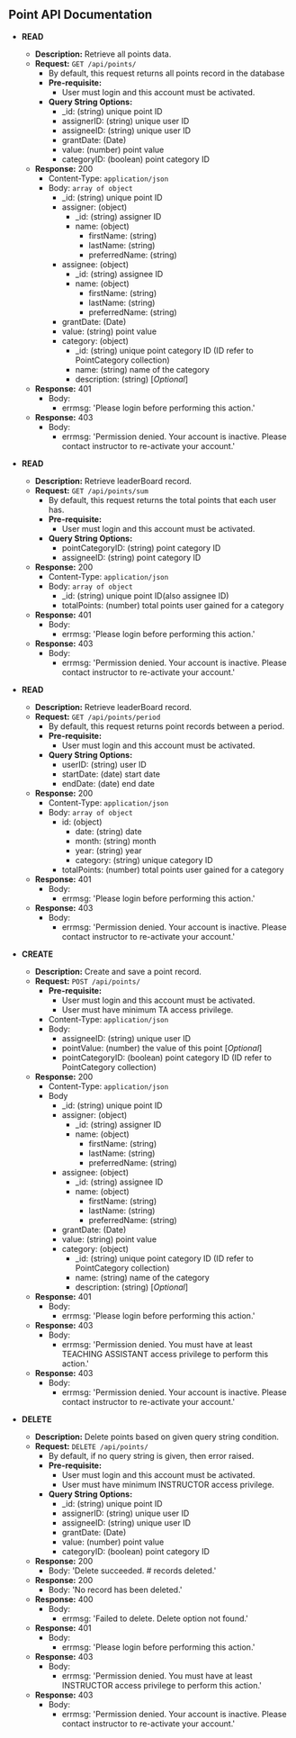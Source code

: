 Point API Documentation
------------

+ **READ**
    + **Description:** Retrieve all points data.
    + **Request:** ```GET /api/points/```
        + By default, this request returns all points record in the database
        + **Pre-requisite:**
            + User must login and this account must be activated.
        + **Query String Options:**
            + _id: (string) unique point ID
            + assignerID: (string) unique user ID
            + assigneeID: (string) unique user ID
            + grantDate: (Date)
            + value: (number) point value
            + categoryID: (boolean) point category ID
    + **Response:** 200
        + Content-Type: ```application/json```
        + Body: ```array of object```
            + _id: (string) unique point ID
            + assigner: (object)
                + _id: (string) assigner ID
                + name: (object)
                    + firstName: (string)
                    + lastName: (string)
                    + preferredName: (string)
            + assignee: (object)
                + _id: (string) assignee ID
                + name: (object)
                    + firstName: (string)
                    + lastName: (string)
                    + preferredName: (string)
            + grantDate: (Date) 
            + value: (string) point value
            + category: (object)
                + _id: (string) unique point category ID (ID refer to PointCategory collection)
                + name: (string) name of the category
                + description: (string) [_Optional_]
    + **Response:** 401
        + Body:
            + errmsg: 'Please login before performing this action.'
    + **Response:** 403
        + Body:
            + errmsg: 'Permission denied. Your account is inactive. Please contact instructor to re-activate your account.'

+ **READ**
    + **Description:** Retrieve leaderBoard record.
    + **Request:** ```GET /api/points/sum```
        + By default, this request returns the total points that each user has.
        + **Pre-requisite:**
            + User must login and this account must be activated.
        + **Query String Options:**
            + pointCategoryID: (string) point category ID
            + assigneeID: (string) point category ID
    + **Response:** 200
        + Content-Type: ```application/json```
        + Body: ```array of object```
            + _id: (string) unique point ID(also assignee ID)
            + totalPoints: (number) total points user gained for a category
    + **Response:** 401
        + Body:
            + errmsg: 'Please login before performing this action.'
    + **Response:** 403
        + Body:
            + errmsg: 'Permission denied. Your account is inactive. Please contact instructor to re-activate your account.'

+ **READ**
    + **Description:** Retrieve leaderBoard record.
    + **Request:** ```GET /api/points/period```
        + By default, this request returns point records between a period.
        + **Pre-requisite:**
            + User must login and this account must be activated.
        + **Query String Options:**
            + userID: (string) user ID
            + startDate: (date) start date
            + endDate: (date) end date
    + **Response:** 200
        + Content-Type: ```application/json```
        + Body: ```array of object```
            + id: (object)
                + date: (string) date
                + month: (string) month
                + year: (string) year
                + category: (string) unique category ID
            + totalPoints: (number) total points user gained for a category
    + **Response:** 401
        + Body:
            + errmsg: 'Please login before performing this action.'
    + **Response:** 403
        + Body:
            + errmsg: 'Permission denied. Your account is inactive. Please contact instructor to re-activate your account.'

             
+ **CREATE**
    + **Description:** Create and save a point record.
    + **Request:** ```POST /api/points/```
        + **Pre-requisite:**
            + User must login and this account must be activated.
            + User must have minimum TA access privilege.
        + Content-Type: ```application/json```
        + Body:
            + assigneeID: (string) unique user ID
            + pointValue: (number) the value of this point [_Optional_]
            + pointCategoryID: (boolean) point category ID (ID refer to PointCategory collection)
    + **Response:** 200
        + Content-Type: ```application/json```
        + Body
            + _id: (string) unique point ID
            + assigner: (object)
                + _id: (string) assigner ID
                + name: (object)
                    + firstName: (string)
                    + lastName: (string)
                    + preferredName: (string)
            + assignee: (object)
                + _id: (string) assignee ID
                + name: (object)
                    + firstName: (string)
                    + lastName: (string)
                    + preferredName: (string)
            + grantDate: (Date) 
            + value: (string) point value
            + category: (object)
                + _id: (string) unique point category ID (ID refer to PointCategory collection)
                + name: (string) name of the category
                + description: (string) [_Optional_]
    + **Response:** 401
        + Body:
            + errmsg: 'Please login before performing this action.'
    + **Response:** 403
        + Body:
            + errmsg: 'Permission denied. You must have at least TEACHING ASSISTANT access privilege to perform this action.'
    + **Response:** 403
        + Body:
            + errmsg: 'Permission denied. Your account is inactive. Please contact instructor to re-activate your account.'

+ **DELETE**
    + **Description:** Delete points based on given query string condition.
    + **Request:** ```DELETE /api/points/```
        + By default, if no query string is given, then error raised.
        + **Pre-requisite:**
            + User must login and this account must be activated.
            + User must have minimum INSTRUCTOR access privilege.
        + **Query String Options:**
            + _id: (string) unique point ID
            + assignerID: (string) unique user ID
            + assigneeID: (string) unique user ID
            + grantDate: (Date)
            + value: (number) point value
            + categoryID: (boolean) point category ID
    + **Response:** 200
        + Body: 'Delete succeeded. # records deleted.'
    + **Response:** 200
        + Body: 'No record has been deleted.'
    + **Response:** 400
        + Body:
            + errmsg: 'Failed to delete. Delete option not found.'
    + **Response:** 401
        + Body:
            + errmsg: 'Please login before performing this action.'
    + **Response:** 403
        + Body:
            + errmsg: 'Permission denied. You must have at least INSTRUCTOR access privilege to perform this action.'
    + **Response:** 403
        + Body:
            + errmsg: 'Permission denied. Your account is inactive. Please contact instructor to re-activate your account.'
